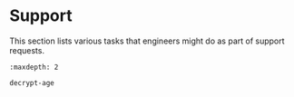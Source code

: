 # Support

This section lists various tasks that engineers might do as part of support
requests.


```{toctree}
:maxdepth: 2

decrypt-age
```